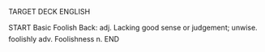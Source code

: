 TARGET DECK
ENGLISH

START
Basic
Foolish
Back: adj. Lacking good sense or judgement; unwise.  foolishly adv. Foolishness n.
END
